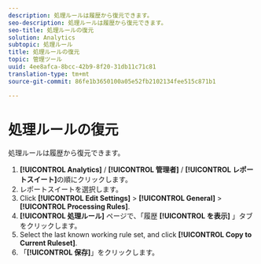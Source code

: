 ```yaml
---
description: 処理ルールは履歴から復元できます。
seo-description: 処理ルールは履歴から復元できます。
seo-title: 処理ルールの復元
solution: Analytics
subtopic: 処理ルール
title: 処理ルールの復元
topic: 管理ツール
uuid: 4ee8afca-8bcc-42b9-8f20-31db11c71c81
translation-type: tm+mt
source-git-commit: 86fe1b3650100a05e52fb2102134fee515c871b1

---
```



# 処理ルールの復元

処理ルールは履歴から復元できます。

1. **[!UICONTROL Analytics]** / **[!UICONTROL 管理者]** / **[!UICONTROL レポートスイート]**&#x200B;の順にクリックします。
1. レポートスイートを選択します。
1. Click **[!UICONTROL Edit Settings]** &gt; **[!UICONTROL General]** &gt; **[!UICONTROL Processing Rules]**.
1. **[!UICONTROL 処理ルール]** ページで、「履歴 **[!UICONTROL を表示]** 」タブをクリックします。
1. Select the last known working rule set, and click **[!UICONTROL Copy to Current Ruleset]**.
1. 「**[!UICONTROL 保存]**」をクリックします。
